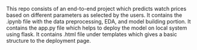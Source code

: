 This repo consists of an end-to-end project which predicts watch prices based on different parameters as selected by the users.
It contains the .ipynb file with the data preprocessing, EDA, and model building portion.
It contains the app.py file which helps to deploy the model on local system using flask.
It contains .html file under templates which gives a basic structure to the deployment page.
